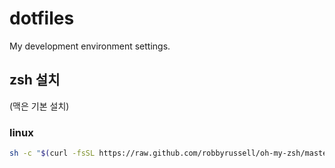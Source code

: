 # dotfiles
My development environment settings.


## zsh 설치
(맥은 기본 설치)
### linux
```sh
sh -c "$(curl -fsSL https://raw.github.com/robbyrussell/oh-my-zsh/master/tools/install.sh)"
```
